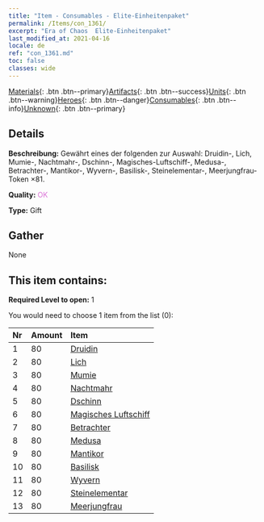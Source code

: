 ```yaml
---
title: "Item - Consumables - Elite-Einheitenpaket"
permalink: /Items/con_1361/
excerpt: "Era of Chaos  Elite-Einheitenpaket"
last_modified_at: 2021-04-16
locale: de
ref: "con_1361.md"
toc: false
classes: wide
---
```

 [Materials](/de/Items/){: .btn .btn--primary}[Artifacts](/de/Items/Artifacts/){: .btn .btn--success}[Units](/de/Items/Units/){: .btn .btn--warning}[Heroes](/de/Items/Heroes/){: .btn .btn--danger}[Consumables](/de/Items/Consumables/){: .btn .btn--info}[Unknown](/de/Items/Unknown/){: .btn .btn--primary}

## Details
 **Beschreibung:** Gewährt eines der folgenden zur Auswahl: Druidin-, Lich, Mumie-, Nachtmahr-, Dschinn-, Magisches-Luftschiff-, Medusa-, Betrachter-, Mantikor-, Wyvern-, Basilisk-, Steinelementar-, Meerjungfrau-Token ×81.

 **Quality:** <span style="color: #DA70D6">OK</span>

 **Type:** Gift

## Gather

  None

## This item contains:

 **Required Level to open:** 1

 You would need to choose 1 item from the list (0):

  | Nr | Amount |     Item    |
  |:---|:-------|:------------|
  | 1 | 80 | [Druidin](/de/Items/unt_206/) |  | 
  | 2 | 80 | [Lich](/de/Items/unt_212/) |  | 
  | 3 | 80 | [Mumie](/de/Items/unt_215/) |  | 
  | 4 | 80 | [Nachtmahr](/de/Items/unt_233/) |  | 
  | 5 | 80 | [Dschinn](/de/Items/unt_239/) |  | 
  | 6 | 80 | [Magisches Luftschiff](/de/Items/unt_242/) |  | 
  | 7 | 80 | [Betrachter](/de/Items/unt_246/) |  | 
  | 8 | 80 | [Medusa](/de/Items/unt_247/) |  | 
  | 9 | 80 | [Mantikor](/de/Items/unt_249/) |  | 
  | 10 | 80 | [Basilisk](/de/Items/unt_256/) |  | 
  | 11 | 80 | [Wyvern](/de/Items/unt_258/) |  | 
  | 12 | 80 | [Steinelementar](/de/Items/unt_266/) |  | 
  | 13 | 80 | [Meerjungfrau](/de/Items/unt_277/) |  | 
